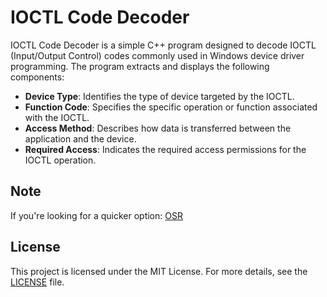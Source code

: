 # IOCTL Code Decoder
IOCTL Code Decoder is a simple C++ program designed to decode IOCTL (Input/Output Control) codes commonly used in Windows device driver programming. The program extracts and displays the following components:

- **Device Type**: Identifies the type of device targeted by the IOCTL.
- **Function Code**: Specifies the specific operation or function associated with the IOCTL.
- **Access Method**: Describes how data is transferred between the application and the device.
- **Required Access**: Indicates the required access permissions for the IOCTL operation.

## Note
If you're looking for a quicker option: [OSR](https://www.osronline.com/article.cfm%5Earticle=229.html)

## License

This project is licensed under the MIT License. For more details, see the [LICENSE](LICENSE) file.


